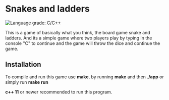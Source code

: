 # **Snakes and ladders**
[![Language grade: C/C++](https://img.shields.io/lgtm/grade/cpp/g/andresnowak/snakes_and_ladders.svg?logo=lgtm&logoWidth=18)](https://lgtm.com/projects/g/andresnowak/snakes_and_ladders/context:cpp)

This is a game of basically what you think, the board game snake and ladders.
And its a simple game where two players play by typing in the console "C" to continue and the game will throw the dice and continue the game.

## **Installation**

To compile and run this game use **make**, by running **make** and then **./app** or simply run **make run**

**c++ 11** or newer recommended to run this program.
